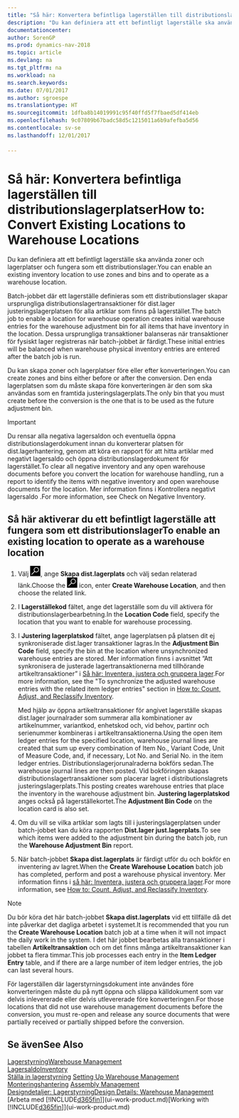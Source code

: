 ```yaml
---
title: "Så här: Konvertera befintliga lagerställen till distributionslagerplatser"
description: "Du kan definiera att ett befintligt lagerställe ska använda zoner och lagerplatser och fungera som ett distributionslager."
documentationcenter: 
author: SorenGP
ms.prod: dynamics-nav-2018
ms.topic: article
ms.devlang: na
ms.tgt_pltfrm: na
ms.workload: na
ms.search.keywords: 
ms.date: 07/01/2017
ms.author: sgroespe
ms.translationtype: HT
ms.sourcegitcommit: 1dfba8b14019991c95f40ffd5f7fbaed5df414eb
ms.openlocfilehash: 9c07809b67badc58d5c1215011a6b9afefba5d56
ms.contentlocale: sv-se
ms.lasthandoff: 12/01/2017

---
```

# <a name="how-to-convert-existing-locations-to-warehouse-locations"></a><span data-ttu-id="2e9b2-103">Så här: Konvertera befintliga lagerställen till distributionslagerplatser</span><span class="sxs-lookup"><span data-stu-id="2e9b2-103">How to: Convert Existing Locations to Warehouse Locations</span></span>
<span data-ttu-id="2e9b2-104">Du kan definiera att ett befintligt lagerställe ska använda zoner och lagerplatser och fungera som ett distributionslager.</span><span class="sxs-lookup"><span data-stu-id="2e9b2-104">You can enable an existing inventory location to use zones and bins and to operate as a warehouse location.</span></span>  

<span data-ttu-id="2e9b2-105">Batch-jobbet där ett lagerställe definieras som ett distributionslager skapar ursprungliga distributionslagertransaktioner för dist.lager justeringslagerplatsen för alla artiklar som finns på lagerstället.</span><span class="sxs-lookup"><span data-stu-id="2e9b2-105">The batch job to enable a location for warehouse operation creates initial warehouse entries for the warehouse adjustment bin for all items that have inventory in the location.</span></span> <span data-ttu-id="2e9b2-106">Dessa ursprungliga transaktioner balanseras när transaktioner för fysiskt lager registreras när batch-jobbet är färdigt.</span><span class="sxs-lookup"><span data-stu-id="2e9b2-106">These initial entries will be balanced when warehouse physical inventory entries are entered after the batch job is run.</span></span>  

<span data-ttu-id="2e9b2-107">Du kan skapa zoner och lagerplatser före eller efter konverteringen.</span><span class="sxs-lookup"><span data-stu-id="2e9b2-107">You can create zones and bins either before or after the conversion.</span></span> <span data-ttu-id="2e9b2-108">Den enda lagerplatsen som du måste skapa före konverteringen är den som ska användas som en framtida justeringslagerplats.</span><span class="sxs-lookup"><span data-stu-id="2e9b2-108">The only bin that you must create before the conversion is the one that is to be used as the future adjustment bin.</span></span>  

> [!IMPORTANT]  
>  <span data-ttu-id="2e9b2-109">Du rensar alla negativa lagersaldon och eventuella öppna distributionslagerdokument innan du konverterar platsen för dist.lagerhantering, genom att köra en rapport för att hitta artiklar med negativt lagersaldo och öppna distributionslagerdokument för lagerstället.</span><span class="sxs-lookup"><span data-stu-id="2e9b2-109">To clear all negative inventory and any open warehouse documents before you convert the location for warehouse handling, run a report to identify the items with negative inventory and open warehouse documents for the location.</span></span> <span data-ttu-id="2e9b2-110">Mer information finns i Kontrollera negativt lagersaldo
.</span><span class="sxs-lookup"><span data-stu-id="2e9b2-110">For more information, see Check on Negative Inventory.</span></span>  

## <a name="to-enable-an-existing-location-to-operate-as-a-warehouse-location"></a><span data-ttu-id="2e9b2-111">Så här aktiverar du ett befintligt lagerställe att fungera som ett distributionslager</span><span class="sxs-lookup"><span data-stu-id="2e9b2-111">To enable an existing location to operate as a warehouse location</span></span>  
1.  <span data-ttu-id="2e9b2-112">Välj ![Söka efter sida eller rapport](media/ui-search/search_small.png "ikonen Söka efter sida eller rapport"), ange **Skapa dist.lagerplats** och välj sedan relaterad länk.</span><span class="sxs-lookup"><span data-stu-id="2e9b2-112">Choose the ![Search for Page or Report](media/ui-search/search_small.png "Search for Page or Report icon") icon, enter **Create Warehouse Location**, and then choose the related link.</span></span>  
2.  <span data-ttu-id="2e9b2-113">I **Lagerställekod** fältet, ange det lagerställe som du vill aktivera för distributionslagerbearbetning.</span><span class="sxs-lookup"><span data-stu-id="2e9b2-113">In the **Location Code** field, specify the location that you want to enable for warehouse processing.</span></span>  
3.  <span data-ttu-id="2e9b2-114">I **Justering lagerplatskod** fältet, ange lagerplatsen på platsen dit ej synkroniserade dist.lager transaktioner lagras.</span><span class="sxs-lookup"><span data-stu-id="2e9b2-114">In the **Adjustment Bin Code** field, specify the bin at the location where unsynchronized warehouse entries are stored.</span></span> <span data-ttu-id="2e9b2-115">Mer information finns i avsnittet ”Att synkronisera de justerade lagertransaktionerna med tillhörande artikeltransaktioner” i [Så här: Inventera, justera och gruppera lager](inventory-how-count-adjust-reclassify.md).</span><span class="sxs-lookup"><span data-stu-id="2e9b2-115">For more information, see the "To synchronize the adjusted warehouse entries with the related item ledger entries" section in [How to: Count, Adjust, and Reclassify Inventory](inventory-how-count-adjust-reclassify.md).</span></span>  

    <span data-ttu-id="2e9b2-116">Med hjälp av öppna artikeltransaktioner för angivet lagerställe skapas dist.lager journalrader som summerar alla kombinationer av artikelnummer, variantkod, enhetskod och, vid behov, partinr och serienummer kombineras i artikeltransaktionerna.</span><span class="sxs-lookup"><span data-stu-id="2e9b2-116">Using the open item ledger entries for the specified location, warehouse journal lines are created that sum up every combination of Item No., Variant Code, Unit of Measure Code, and, if necessary, Lot No. and Serial No. in the item ledger entries.</span></span> <span data-ttu-id="2e9b2-117">Distributionslagerjorunalraderna bokförs sedan.</span><span class="sxs-lookup"><span data-stu-id="2e9b2-117">The warehouse journal lines are then posted.</span></span> <span data-ttu-id="2e9b2-118">Vid bokföringen skapas distributionslagertransaktioner som placerar lagret i distributionslagrets justeringslagerplats.</span><span class="sxs-lookup"><span data-stu-id="2e9b2-118">This posting creates warehouse entries that place the inventory in the warehouse adjustment bin.</span></span> <span data-ttu-id="2e9b2-119">**Justering lagerplatskod** anges också på lagerställekortet.</span><span class="sxs-lookup"><span data-stu-id="2e9b2-119">The **Adjustment Bin Code** on the location card is also set.</span></span>  

4.  <span data-ttu-id="2e9b2-120">Om du vill se vilka artiklar som lagts till i justeringslagerplatsen under batch-jobbet kan du köra rapporten **Dist.lager just.lagerplats**.</span><span class="sxs-lookup"><span data-stu-id="2e9b2-120">To see which items were added to the adjustment bin during the batch job, run the **Warehouse Adjustment Bin** report.</span></span>  
5.  <span data-ttu-id="2e9b2-121">När batch-jobbet **Skapa dist.lagerplats** är färdigt utför du och bokför en inventering av lagret.</span><span class="sxs-lookup"><span data-stu-id="2e9b2-121">When the **Create Warehouse Location** batch job has completed, perform and post a warehouse physical inventory.</span></span> <span data-ttu-id="2e9b2-122">Mer information finns i [så här: Inventera, justera och gruppera lager](inventory-how-count-adjust-reclassify.md).</span><span class="sxs-lookup"><span data-stu-id="2e9b2-122">For more information, see [How to: Count, Adjust, and Reclassify Inventory](inventory-how-count-adjust-reclassify.md).</span></span>  

> [!NOTE]  
>  <span data-ttu-id="2e9b2-123">Du bör köra det här batch-jobbet **Skapa dist.lagerplats** vid ett tillfälle då det inte påverkar det dagliga arbetet i systemet.</span><span class="sxs-lookup"><span data-stu-id="2e9b2-123">It is recommended that you run the **Create Warehouse Location** batch job at a time when it will not impact the daily work in the system.</span></span> <span data-ttu-id="2e9b2-124">I det här jobbet bearbetas alla transaktioner i tabellen **Artikeltransaktion** och om det finns många artikeltransaktioner kan jobbet ta flera timmar.</span><span class="sxs-lookup"><span data-stu-id="2e9b2-124">This job processes each entry in the **Item Ledger Entry** table, and if there are a large number of item ledger entries, the job can last several hours.</span></span>  

 <span data-ttu-id="2e9b2-125">För lagerställen där lagerstyrningsdokument inte användes före konverteringen måste du på nytt öppna och släppa källdokument som var delvis inlevererade eller delvis utlevererade före konverteringen.</span><span class="sxs-lookup"><span data-stu-id="2e9b2-125">For those locations that did not use warehouse management documents before the conversion, you must re-open and release any source documents that were partially received or partially shipped before the conversion.</span></span>  

## <a name="see-also"></a><span data-ttu-id="2e9b2-126">Se även</span><span class="sxs-lookup"><span data-stu-id="2e9b2-126">See Also</span></span>  
[<span data-ttu-id="2e9b2-127">Lagerstyrning</span><span class="sxs-lookup"><span data-stu-id="2e9b2-127">Warehouse Management</span></span>](warehouse-manage-warehouse.md)  
[<span data-ttu-id="2e9b2-128">Lagersaldo</span><span class="sxs-lookup"><span data-stu-id="2e9b2-128">Inventory</span></span>](inventory-manage-inventory.md)  
<span data-ttu-id="2e9b2-129">[Ställa in lagerstyrning](warehouse-setup-warehouse.md)   </span><span class="sxs-lookup"><span data-stu-id="2e9b2-129">[Setting Up Warehouse Management](warehouse-setup-warehouse.md)   </span></span>  
<span data-ttu-id="2e9b2-130">[Monteringshantering](assembly-assemble-items.md)  </span><span class="sxs-lookup"><span data-stu-id="2e9b2-130">[Assembly Management](assembly-assemble-items.md)  </span></span>  
[<span data-ttu-id="2e9b2-131">Designdetaljer: Lagerstyrning</span><span class="sxs-lookup"><span data-stu-id="2e9b2-131">Design Details: Warehouse Management</span></span>](design-details-warehouse-management.md)  
<span data-ttu-id="2e9b2-132">[Arbeta med [!INCLUDE[d365fin](includes/d365fin_md.md)]](ui-work-product.md)</span><span class="sxs-lookup"><span data-stu-id="2e9b2-132">[Working with [!INCLUDE[d365fin](includes/d365fin_md.md)]](ui-work-product.md)</span></span>

